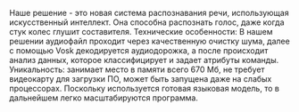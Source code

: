Наше решение - это новая система распознавания речи, использующая искусственный интеллект. Она способна распознать голос, даже когда стук колес глушит составителя.
Технические особенности: В нашем решении аудиофайл проходит через качественную очистку шума, далее с помощью Vosk декодируется аудиодорожка, а после происходит анализ данных, которое классифицирует и задает атрибуты команды.
Уникальность: занимает место в памяти всего 670 Мб, не требует видеокарту для загрузки ПО, может быть запущена даже на слабых процессорах. Поскольку используется готовая языковая модель, то в дальнейшем легко масштабируются программа.

